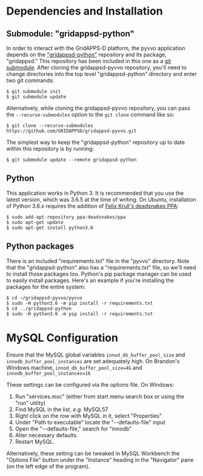 # Dependencies and Installation
## Submodule: "gridappsd-python"
In order to interact with the GridAPPS-D platform, the pyvvo application depends on the ["gridappsd-python"](https://github.com/GRIDAPPSD/gridappsd-python) repository and its package, "gridappsd." This repository has been included in this one as a [git submodule](https://git-scm.com/docs/git-submodule). After cloning the gridappsd-pyvvo repository, you'll need to change directories into the top level "gridappsd-python" directory and enter two git commands:
```Shell Session
$ git submodule init
$ git submodule update
```

Alternatively, while cloning the gridappsd-pyvvo repository, you can pass the `--recurse-submodules` option to the `git clone` command like so:
```Shell Session
$ git clone --recurse-submodules https://github.com/GRIDAPPSD/gridappsd-pyvvo.git
```

The simplest way to keep the "gridappsd-python" repository up to date within this repository is by running:
```Shell Session
$ git submodule update --remote gridappsd-python
```

## Python
This application works in Python 3. It is recommended that you use the latest version, which was 3.6.5 at the time of writing. On Ubuntu, installation of Python 3.6.x requires the addition of [Felix Krull's deadsnakes PPA](https://launchpad.net/~deadsnakes/+archive/ubuntu/ppa):
```Shell Session
$ sudo add-apt-repository ppa:deadsnakes/ppa
$ sudo apt-get update
$ sudo apt-get install python3.6
```

## Python packages
There is an included "requirements.txt" file in the "pyvvo" directory. Note that the "gridappsd-python" also has a "requirements.txt" file, so we'll need to install those packages too. Python's pip package manager can be used to easily install packages. Here's an example if you're installing the packages for the entire system:
```Shell Session
$ cd ~/gridappsd-pyvvo/pyvvo
$ sudo -H python3.6 -m pip install -r requirements.txt
$ cd ../gridappsd-python
$ sudo -H python3.6 -m pip install -r requirements.txt
```

# MySQL Configuration
Ensure that the MySQL global variables `innod_db_buffer_pool_size` and `innodb_buffer_pool_instances` are set adequately high.
On Brandon's Windows machine, `innod_db_buffer_pool_size=4G` and `innodb_buffer_pool_instances=16`

These settings can be configured via the options file. On Windows:
1. Run "services.msc" (either from start menu search box or using the "run" utility)
2. Find MySQL in the list, _e.g._ MySQL57
3. Right click on the row with MySQL in it, select "Properties"
4. Under "Path to executable" locate the "--defaults-file" input
5. Open the "--defaults-file," search for "innodb"
6. Alter necessary defaults.
7. Restart MySQL.

Alternatively, these setting can be tweaked in MySQL Workbench the "Options File" button under the "Instance" heading in the "Navigator" pane (on the left edge of the program).
